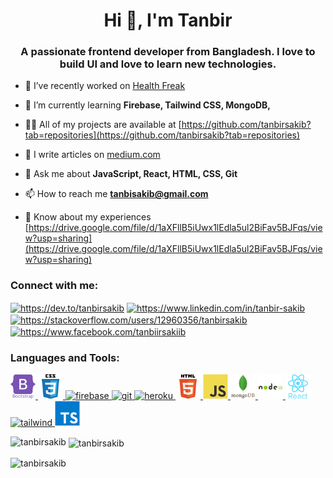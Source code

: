 <h1 align="center">Hi 👋, I'm Tanbir</h1>
<h3 align="center">A passionate frontend developer from Bangladesh. I love to build UI and love to learn new technologies.</h3>

- 🔭 I’ve recently worked on [Health Freak](https://github.com/tanbirsakib/health-care-service)

- 🌱 I’m currently learning **Firebase, Tailwind CSS, MongoDB,**

- 👨‍💻 All of my projects are available at [https://github.com/tanbirsakib?tab=repositories](https://github.com/tanbirsakib?tab=repositories)

- 📝 I write articles on [medium.com](medium.com)

- 💬 Ask me about **JavaScript, React, HTML, CSS, Git**

- 📫 How to reach me **tanbisakib@gmail.com**

- 📄 Know about my experiences [https://drive.google.com/file/d/1aXFllB5iUwx1lEdla5ul2BiFav5BJFqs/view?usp=sharing](https://drive.google.com/file/d/1aXFllB5iUwx1lEdla5ul2BiFav5BJFqs/view?usp=sharing)

<h3 align="left">Connect with me:</h3>
<p align="left">
<a href="https://dev.to/https://dev.to/tanbirsakib" target="blank"><img align="center" src="https://raw.githubusercontent.com/rahuldkjain/github-profile-readme-generator/master/src/images/icons/Social/devto.svg" alt="https://dev.to/tanbirsakib" height="30" width="40" /></a>
<a href="https://linkedin.com/in/https://www.linkedin.com/in/tanbir-sakib" target="blank"><img align="center" src="https://raw.githubusercontent.com/rahuldkjain/github-profile-readme-generator/master/src/images/icons/Social/linked-in-alt.svg" alt="https://www.linkedin.com/in/tanbir-sakib" height="30" width="40" /></a>
<a href="https://stackoverflow.com/users/https://stackoverflow.com/users/12960356/tanbirsakib" target="blank"><img align="center" src="https://raw.githubusercontent.com/rahuldkjain/github-profile-readme-generator/master/src/images/icons/Social/stack-overflow.svg" alt="https://stackoverflow.com/users/12960356/tanbirsakib" height="30" width="40" /></a>
<a href="https://fb.com/https://www.facebook.com/tanbiirsakiib" target="blank"><img align="center" src="https://raw.githubusercontent.com/rahuldkjain/github-profile-readme-generator/master/src/images/icons/Social/facebook.svg" alt="https://www.facebook.com/tanbiirsakiib" height="30" width="40" /></a>
</p>

<h3 align="left">Languages and Tools:</h3>
<p align="left"> <a href="https://getbootstrap.com" target="_blank" rel="noreferrer"> <img src="https://raw.githubusercontent.com/devicons/devicon/master/icons/bootstrap/bootstrap-plain-wordmark.svg" alt="bootstrap" width="40" height="40"/> </a> <a href="https://www.w3schools.com/css/" target="_blank" rel="noreferrer"> <img src="https://raw.githubusercontent.com/devicons/devicon/master/icons/css3/css3-original-wordmark.svg" alt="css3" width="40" height="40"/> </a> <a href="https://firebase.google.com/" target="_blank" rel="noreferrer"> <img src="https://www.vectorlogo.zone/logos/firebase/firebase-icon.svg" alt="firebase" width="40" height="40"/> </a> <a href="https://git-scm.com/" target="_blank" rel="noreferrer"> <img src="https://www.vectorlogo.zone/logos/git-scm/git-scm-icon.svg" alt="git" width="40" height="40"/> </a> <a href="https://heroku.com" target="_blank" rel="noreferrer"> <img src="https://www.vectorlogo.zone/logos/heroku/heroku-icon.svg" alt="heroku" width="40" height="40"/> </a> <a href="https://www.w3.org/html/" target="_blank" rel="noreferrer"> <img src="https://raw.githubusercontent.com/devicons/devicon/master/icons/html5/html5-original-wordmark.svg" alt="html5" width="40" height="40"/> </a> <a href="https://developer.mozilla.org/en-US/docs/Web/JavaScript" target="_blank" rel="noreferrer"> <img src="https://raw.githubusercontent.com/devicons/devicon/master/icons/javascript/javascript-original.svg" alt="javascript" width="40" height="40"/> </a> <a href="https://www.mongodb.com/" target="_blank" rel="noreferrer"> <img src="https://raw.githubusercontent.com/devicons/devicon/master/icons/mongodb/mongodb-original-wordmark.svg" alt="mongodb" width="40" height="40"/> </a> <a href="https://nodejs.org" target="_blank" rel="noreferrer"> <img src="https://raw.githubusercontent.com/devicons/devicon/master/icons/nodejs/nodejs-original-wordmark.svg" alt="nodejs" width="40" height="40"/> </a> <a href="https://reactjs.org/" target="_blank" rel="noreferrer"> <img src="https://raw.githubusercontent.com/devicons/devicon/master/icons/react/react-original-wordmark.svg" alt="react" width="40" height="40"/> </a> <a href="https://tailwindcss.com/" target="_blank" rel="noreferrer"> <img src="https://www.vectorlogo.zone/logos/tailwindcss/tailwindcss-icon.svg" alt="tailwind" width="40" height="40"/> </a> <a href="https://www.typescriptlang.org/" target="_blank" rel="noreferrer"> <img src="https://raw.githubusercontent.com/devicons/devicon/master/icons/typescript/typescript-original.svg" alt="typescript" width="40" height="40"/> </a> </p>

<p><img align="left" src="https://github-readme-stats.vercel.app/api/top-langs?username=tanbirsakib&show_icons=true&locale=en&layout=compact" alt="tanbirsakib" /></p>

<p>&nbsp;<img align="center" src="https://github-readme-stats.vercel.app/api?username=tanbirsakib&show_icons=true&locale=en" alt="tanbirsakib" /></p>

<p><img align="center" src="https://github-readme-streak-stats.herokuapp.com/?user=tanbirsakib&" alt="tanbirsakib" /></p>
